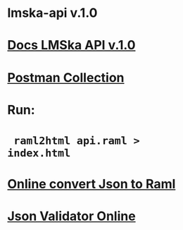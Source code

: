 # lmska-api v.1.0
# <a href="https://yarikthe.github.io/lmska-api/">Docs LMSka API v.1.0</a> 
# <a href="https://www.getpostman.com/collections/b065dc3aa87d63fb1498">Postman Collection</a>
# Run: 
# <code> raml2html api.raml > index.html  </code>
# <a href="https://www.json2yaml.com/">Online convert Json to Raml</a> 
# <a href="https://jsonformatter.curiousconcept.com/">Json Validator Online</a> 